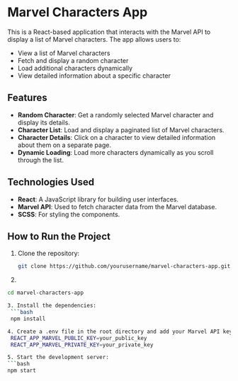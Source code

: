 # Marvel Characters App

This is a React-based application that interacts with the Marvel API to display a list of Marvel characters. The app allows users to:

- View a list of Marvel characters
- Fetch and display a random character
- Load additional characters dynamically
- View detailed information about a specific character

## Features

- **Random Character**: Get a randomly selected Marvel character and display its details.
- **Character List**: Load and display a paginated list of Marvel characters.
- **Character Details**: Click on a character to view detailed information about them on a separate page.
- **Dynamic Loading**: Load more characters dynamically as you scroll through the list.

## Technologies Used

- **React**: A JavaScript library for building user interfaces.
- **Marvel API**: Used to fetch character data from the Marvel database.
- **SCSS**: For styling the components.

## How to Run the Project

1. Clone the repository:
   ```bash
   git clone https://github.com/yourusername/marvel-characters-app.git
   
2.
  ```bash
  cd marvel-characters-app

3. Install the dependencies:
   ```bash
   npm install

4. Create a .env file in the root directory and add your Marvel API keys:
   REACT_APP_MARVEL_PUBLIC_KEY=your_public_key
   REACT_APP_MARVEL_PRIVATE_KEY=your_private_key

5. Start the development server:
```bash
npm start
